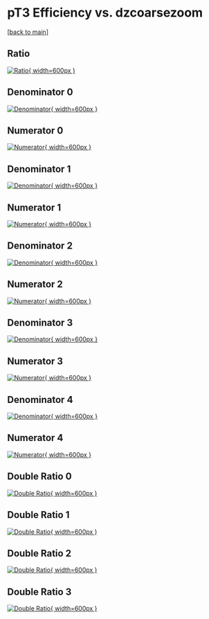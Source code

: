 # pT3 Efficiency vs. dzcoarsezoom

[[back to main](./)]



## Ratio

[![Ratio](../mtv/var/pT3_loweta_0_1_eff_dzcoarsezoom.png){ width=600px }](../mtv/var/pT3_loweta_0_1_eff_dzcoarsezoom.pdf)

## Denominator 0

[![Denominator](../mtv/den/pT3_loweta_0_1_eff_dzcoarsezoom_den0.png){ width=600px }](../mtv/den/pT3_loweta_0_1_eff_dzcoarsezoom_den0.pdf)

## Numerator 0

[![Numerator](../mtv/num/pT3_loweta_0_1_eff_dzcoarsezoom_num0.png){ width=600px }](../mtv/num/pT3_loweta_0_1_eff_dzcoarsezoom_num0.pdf)

## Denominator 1

[![Denominator](../mtv/den/pT3_loweta_0_1_eff_dzcoarsezoom_den1.png){ width=600px }](../mtv/den/pT3_loweta_0_1_eff_dzcoarsezoom_den1.pdf)

## Numerator 1

[![Numerator](../mtv/num/pT3_loweta_0_1_eff_dzcoarsezoom_num1.png){ width=600px }](../mtv/num/pT3_loweta_0_1_eff_dzcoarsezoom_num1.pdf)

## Denominator 2

[![Denominator](../mtv/den/pT3_loweta_0_1_eff_dzcoarsezoom_den2.png){ width=600px }](../mtv/den/pT3_loweta_0_1_eff_dzcoarsezoom_den2.pdf)

## Numerator 2

[![Numerator](../mtv/num/pT3_loweta_0_1_eff_dzcoarsezoom_num2.png){ width=600px }](../mtv/num/pT3_loweta_0_1_eff_dzcoarsezoom_num2.pdf)

## Denominator 3

[![Denominator](../mtv/den/pT3_loweta_0_1_eff_dzcoarsezoom_den3.png){ width=600px }](../mtv/den/pT3_loweta_0_1_eff_dzcoarsezoom_den3.pdf)

## Numerator 3

[![Numerator](../mtv/num/pT3_loweta_0_1_eff_dzcoarsezoom_num3.png){ width=600px }](../mtv/num/pT3_loweta_0_1_eff_dzcoarsezoom_num3.pdf)

## Denominator 4

[![Denominator](../mtv/den/pT3_loweta_0_1_eff_dzcoarsezoom_den4.png){ width=600px }](../mtv/den/pT3_loweta_0_1_eff_dzcoarsezoom_den4.pdf)

## Numerator 4

[![Numerator](../mtv/num/pT3_loweta_0_1_eff_dzcoarsezoom_num4.png){ width=600px }](../mtv/num/pT3_loweta_0_1_eff_dzcoarsezoom_num4.pdf)

## Double Ratio 0

[![Double Ratio](../mtv/ratio/pT3_loweta_0_1_eff_dzcoarsezoom_ratio0.png){ width=600px }](../mtv/ratio/pT3_loweta_0_1_eff_dzcoarsezoom_ratio0.pdf)

## Double Ratio 1

[![Double Ratio](../mtv/ratio/pT3_loweta_0_1_eff_dzcoarsezoom_ratio1.png){ width=600px }](../mtv/ratio/pT3_loweta_0_1_eff_dzcoarsezoom_ratio1.pdf)

## Double Ratio 2

[![Double Ratio](../mtv/ratio/pT3_loweta_0_1_eff_dzcoarsezoom_ratio2.png){ width=600px }](../mtv/ratio/pT3_loweta_0_1_eff_dzcoarsezoom_ratio2.pdf)

## Double Ratio 3

[![Double Ratio](../mtv/ratio/pT3_loweta_0_1_eff_dzcoarsezoom_ratio3.png){ width=600px }](../mtv/ratio/pT3_loweta_0_1_eff_dzcoarsezoom_ratio3.pdf)

